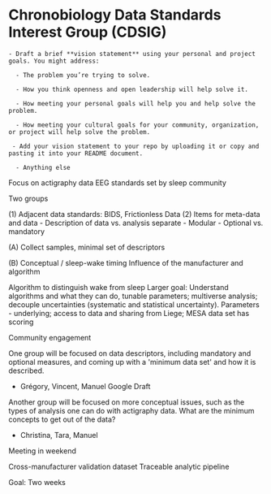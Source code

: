 # Chronobiology Data Standards Interest Group (CDSIG)

    - Draft a brief **vision statement** using your personal and project goals. You might address:

      - The problem you’re trying to solve.

      - How you think openness and open leadership will help solve it.

      - How meeting your personal goals will help you and help solve the problem.

      - How meeting your cultural goals for your community, organization, or project will help solve the problem.

     - Add your vision statement to your repo by uploading it or copy and pasting it into your README document.

      - Anything else
      
Focus on actigraphy data
EEG standards set by sleep community

Two groups

(1) Adjacent data standards: BIDS, Frictionless Data
(2) Items for meta-data and data
    - Description of data vs. analysis separate
    - Modular
    - Optional vs. mandatory
    
(A) Collect samples, minimal set of descriptors
    
(B) Conceptual / sleep-wake timing
    Influence of the manufacturer and algorithm

Algorithm to distinguish wake from sleep
Larger goal: Understand algorithms and what they can do, tunable parameters; multiverse analysis; decouple uncertainties (systematic and statistical uncertainty).
Parameters - underlying; access to data and sharing from Liege; MESA data set has scoring

Community engagement

One group will be focused on data descriptors, including mandatory and optional measures, and coming up with a 'minimum data set' and how it is described.
- Grégory, Vincent, Manuel
  Google Draft
  
Another group will be focused on more conceptual issues, such as the types of analysis one can do with actigraphy data. What are the minimum concepts to get out of the data?
- Christina, Tara, Manuel

Meeting in weekend

Cross-manufacturer validation dataset
Traceable analytic pipeline

Goal: Two weeks
